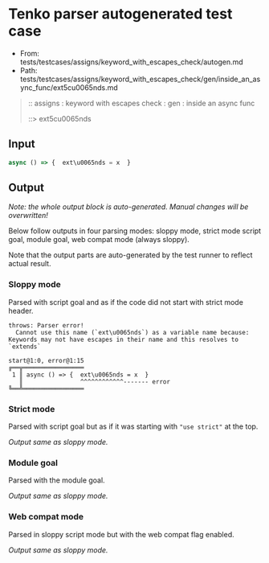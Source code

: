 # Tenko parser autogenerated test case

- From: tests/testcases/assigns/keyword_with_escapes_check/autogen.md
- Path: tests/testcases/assigns/keyword_with_escapes_check/gen/inside_an_async_func/ext5cu0065nds.md

> :: assigns : keyword with escapes check : gen : inside an async func
>
> ::> ext5cu0065nds

## Input


`````js
async () => {  ext\u0065nds = x  }
`````

## Output

_Note: the whole output block is auto-generated. Manual changes will be overwritten!_

Below follow outputs in four parsing modes: sloppy mode, strict mode script goal, module goal, web compat mode (always sloppy).

Note that the output parts are auto-generated by the test runner to reflect actual result.

### Sloppy mode

Parsed with script goal and as if the code did not start with strict mode header.

`````
throws: Parser error!
  Cannot use this name (`ext\u0065nds`) as a variable name because: Keywords may not have escapes in their name and this resolves to `extends`

start@1:0, error@1:15
╔══╦═════════════════
 1 ║ async () => {  ext\u0065nds = x  }
   ║                ^^^^^^^^^^^^------- error
╚══╩═════════════════

`````

### Strict mode

Parsed with script goal but as if it was starting with `"use strict"` at the top.

_Output same as sloppy mode._

### Module goal

Parsed with the module goal.

_Output same as sloppy mode._

### Web compat mode

Parsed in sloppy script mode but with the web compat flag enabled.

_Output same as sloppy mode._
